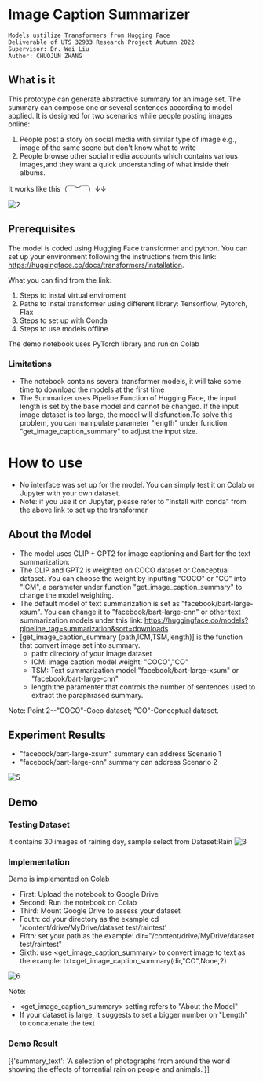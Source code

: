 # Image Caption Summarizer 
        
	Models ustilize Transformers from Hugging Face
	Deliverable of UTS 32933 Research Project Autumn 2022
	Supervisor: Dr. Wei Liu
	Author: CHUOJUN ZHANG

## What is it
This prototype can generate abstractive summary for an image set.
The summary can compose one or several sentences according to model applied.
It is designed for two scenarios while people posting images online:
1. People post a story on social media with similar type of image e.g., image of the same scene
   but don't know what to write
2. People browse other social media accounts which contains various images,and they want a quick 
   understanding of what inside their albums. 
   
It works like this（￣︶￣）↓↓

![2](https://user-images.githubusercontent.com/104782412/198533437-02741833-a6e7-4fa2-bc57-e15243b0b3d8.jpg)
## Prerequisites
The model is coded using Hugging Face transformer and python.
You can set up your environment following the instructions from this link:
https://huggingface.co/docs/transformers/installation. 

What you can find from the link:
1. Steps to instal virtual enviroment 
2. Paths to instal transformer using different library: Tensorflow, Pytorch, Flax
3. Steps to set up with Conda
4. Steps to use models offline

The demo notebook uses PyTorch library and run on Colab
### Limitations
- The notebook contains several transformer models, it will take some time to download the models at the first time 
- The Summarizer uses Pipeline Function of Hugging Face, the input length is set by the base model and cannot be changed.
If the input image dataset is too large, the model will disfunction.To solve this problem, you can manipulate parameter "length" under function "get_image_caption_summary" to adjust the input size. 

# How to use
- No interface was set up for the model. You can simply test it on Colab or Jupyter with your own dataset.
- Note: if you use it on Jupyter, please refer to "Install with conda" from the above link to set up the transformer
## About the Model
- The model uses CLIP + GPT2 for image captioning and Bart for the text summarization. 
- The CLIP and GPT2 is weighted on COCO dataset or Conceptual dataset. You can choose the weight by inputting "COCO" or "CO" into "ICM", 
  a parameter under function "get_image_caption_summary" to change the model weighting. 
- The default model of text summarization is set as "facebook/bart-large-xsum". You can change it to "facebook/bart-large-cnn" or other text    summarization models under this link: https://huggingface.co/models?pipeline_tag=summarization&sort=downloads
- [get_image_caption_summary (path,ICM,TSM,length)] is the function that convert image set into summary.
   - path: directory of your image dataset   
   - ICM: image caption model weight: "COCO","CO"  
   - TSM: Text summarization model:"facebook/bart-large-xsum" or "facebook/bart-large-cnn" 
   - length:the paramenter that controls the number of sentences used to extract the paraphrased summary.

Note: Point 2--"COCO"-Coco dataset; "CO"-Conceptual dataset.

## Experiment Results
- "facebook/bart-large-xsum" summary can address Scenario 1
- "facebook/bart-large-cnn" summary can address Scenario 2

  
![5](https://user-images.githubusercontent.com/104782412/198614070-45cecfdc-ee00-49bb-98b8-e64784660663.jpg)

## Demo
### Testing Dataset
It contains 30 images of raining day, sample select from Dataset:Rain 
![3](https://user-images.githubusercontent.com/104782412/198552028-754be5d4-c224-4d81-a47e-623572fd5180.jpg)
### Implementation
Demo is implemented on Colab

- First: Upload the notebook to Google Drive
- Second: Run the notebook on Colab
- Third: Mount Google Drive to assess your dataset
- Fouth: cd your directory as the example cd '/content/drive/MyDrive/dataset test/raintest'
- Fifth: set your path as the example: dir="/content/drive/MyDrive/dataset test/raintest"
- Sixth: use <get_image_caption_summary> to convert image to text as the example: txt=get_image_caption_summary(dir,"CO",None,2)

![6](https://user-images.githubusercontent.com/104782412/198609030-57b2a2a3-54be-44b1-9e97-205d2df8daaf.jpg)

Note: 
- <get_image_caption_summary> setting refers to "About the Model"
- If your dataset is large, it suggests to set a bigger number on "Length" to concatenate the text
### Demo Result
[{'summary_text': 'A selection of photographs from around the world showing the effects of torrential rain on people and animals.'}]

